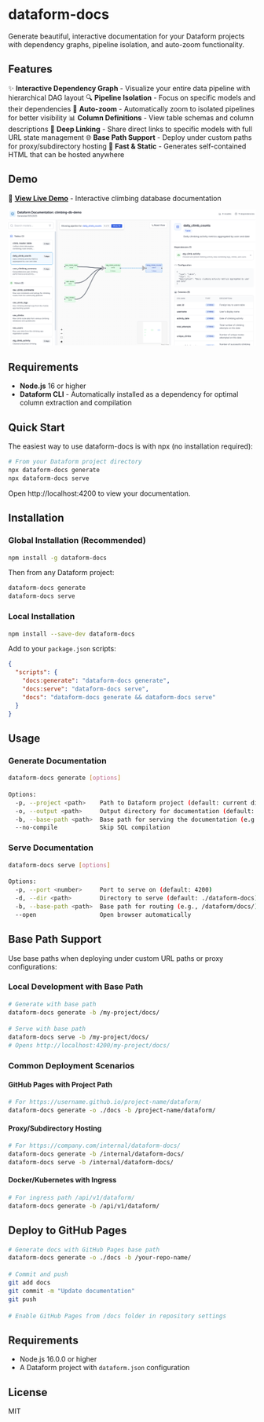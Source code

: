 # dataform-docs

Generate beautiful, interactive documentation for your Dataform projects with dependency graphs, pipeline isolation, and auto-zoom functionality.

## Features

✨ **Interactive Dependency Graph** - Visualize your entire data pipeline with hierarchical DAG layout
🔍 **Pipeline Isolation** - Focus on specific models and their dependencies
🎯 **Auto-zoom** - Automatically zoom to isolated pipelines for better visibility
📊 **Column Definitions** - View table schemas and column descriptions
🔗 **Deep Linking** - Share direct links to specific models with full URL state management
🌐 **Base Path Support** - Deploy under custom paths for proxy/subdirectory hosting
🚀 **Fast & Static** - Generates self-contained HTML that can be hosted anywhere

## Demo

🌟 **[View Live Demo](https://jnakagawa.github.io/dataform-climbing-docs/)** - Interactive climbing database documentation

![Demo Screenshot](db_demo.png)


## Requirements

- **Node.js** 16 or higher
- **Dataform CLI** - Automatically installed as a dependency for optimal column extraction and compilation

## Quick Start

The easiest way to use dataform-docs is with npx (no installation required):

```bash
# From your Dataform project directory
npx dataform-docs generate
npx dataform-docs serve
```

Open http://localhost:4200 to view your documentation.

## Installation

### Global Installation (Recommended)

```bash
npm install -g dataform-docs
```

Then from any Dataform project:

```bash
dataform-docs generate
dataform-docs serve
```

### Local Installation

```bash
npm install --save-dev dataform-docs
```

Add to your `package.json` scripts:

```json
{
  "scripts": {
    "docs:generate": "dataform-docs generate",
    "docs:serve": "dataform-docs serve",
    "docs": "dataform-docs generate && dataform-docs serve"
  }
}
```

## Usage

### Generate Documentation

```bash
dataform-docs generate [options]

Options:
  -p, --project <path>    Path to Dataform project (default: current directory)
  -o, --output <path>     Output directory for documentation (default: ./dataform-docs)
  -b, --base-path <path>  Base path for serving the documentation (e.g., /dataform/docs/)
  --no-compile            Skip SQL compilation
```

### Serve Documentation

```bash
dataform-docs serve [options]

Options:
  -p, --port <number>     Port to serve on (default: 4200)
  -d, --dir <path>        Directory to serve (default: ./dataform-docs)
  -b, --base-path <path>  Base path for routing (e.g., /dataform/docs/)
  --open                  Open browser automatically
```

## Base Path Support

Use base paths when deploying under custom URL paths or proxy configurations:

### Local Development with Base Path
```bash
# Generate with base path
dataform-docs generate -b /my-project/docs/

# Serve with base path
dataform-docs serve -b /my-project/docs/
# Opens http://localhost:4200/my-project/docs/
```

### Common Deployment Scenarios

#### GitHub Pages with Project Path
```bash
# For https://username.github.io/project-name/dataform/
dataform-docs generate -o ./docs -b /project-name/dataform/
```

#### Proxy/Subdirectory Hosting
```bash
# For https://company.com/internal/dataform-docs/
dataform-docs generate -b /internal/dataform-docs/
dataform-docs serve -b /internal/dataform-docs/
```

#### Docker/Kubernetes with Ingress
```bash
# For ingress path /api/v1/dataform/
dataform-docs generate -b /api/v1/dataform/
```

## Deploy to GitHub Pages

```bash
# Generate docs with GitHub Pages base path
dataform-docs generate -o ./docs -b /your-repo-name/

# Commit and push
git add docs
git commit -m "Update documentation"
git push

# Enable GitHub Pages from /docs folder in repository settings
```

## Requirements

- Node.js 16.0.0 or higher
- A Dataform project with `dataform.json` configuration

## License

MIT

